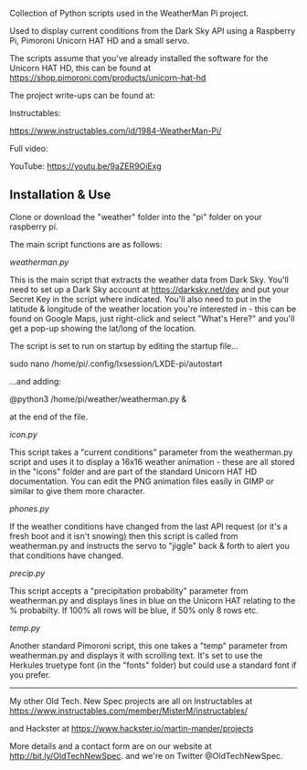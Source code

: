 Collection of Python scripts used in the WeatherMan Pi project.

Used to display current conditions from the Dark Sky API using a Raspberry Pi, Pimoroni Unicorn HAT HD and a small servo.

The scripts assume that you've already installed the software for the Unicorn HAT HD, this can be found at https://shop.pimoroni.com/products/unicorn-hat-hd

The project write-ups can be found at:

Instructables: 

https://www.instructables.com/id/1984-WeatherMan-Pi/

Full video:

YouTube: https://youtu.be/9aZER9OiExg

Installation & Use
------------------

Clone or download the "weather" folder into the "pi" folder on your raspberry pi. 

The main script functions are as follows: 

*weatherman.py*

This is the main script that extracts the weather data from Dark Sky. You'll need to set up a Dark Sky account at https://darksky.net/dev and put your Secret Key in the script where indicated. You'll also need to put in the latitude & longitude of the weather location you're interested in - this can be found on Google Maps, just right-click and select "What's Here?" and you'll get a pop-up showing the lat/long of the location.

The script is set to run on startup by editing the startup file...

  sudo nano /home/pi/.config/lxsession/LXDE-pi/autostart

...and adding:

  @python3 /home/pi/weather/weatherman.py &

at the end of the file.

*icon.py*

This script takes a "current conditions" parameter from the weatherman.py script and uses it to display a 16x16 weather animation - these are all stored in the "icons" folder and are part of the standard Unicorn HAT HD documentation. You can edit the PNG animation files easily in GIMP or similar to give them more character.

*phones.py*

If the weather conditions have changed from the last API request (or it's a fresh boot and it isn't snowing) then this script is called from weatherman.py and instructs the servo to "jiggle" back & forth to alert you that conditions have changed.

*precip.py*

This script accepts a "precipitation probability" parameter from weatherman.py and displays lines in blue on the Unicorn HAT relating to the % probabilty. If 100% all rows will be blue, if 50% only 8 rows etc.

*temp.py*

Another standard Pimoroni script, this one takes a "temp" parameter from weatherman.py and displays it with scrolling text. It's set to use the Herkules truetype font (in the "fonts" folder) but could use a standard font if you prefer. 

------

My other Old Tech. New Spec projects are all on Instructables at https://www.instructables.com/member/MisterM/instructables/ 

and Hackster at https://www.hackster.io/martin-mander/projects

More details and a contact form are on our website at http://bit.ly/OldTechNewSpec. and we're on Twitter @OldTechNewSpec.




